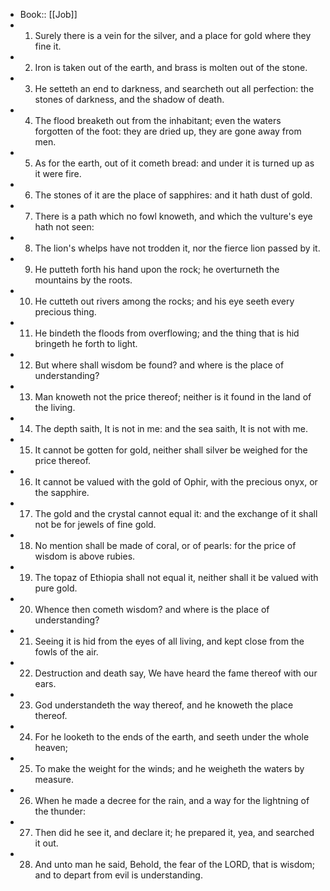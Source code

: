 - Book:: [[Job]]
- 1. Surely there is a vein for the silver, and a place for gold where they fine it.
- 2. Iron is taken out of the earth, and brass is molten out of the stone.
- 3. He setteth an end to darkness, and searcheth out all perfection: the stones of darkness, and the shadow of death.
- 4. The flood breaketh out from the inhabitant; even the waters forgotten of the foot: they are dried up, they are gone away from men.
- 5. As for the earth, out of it cometh bread: and under it is turned up as it were fire.
- 6. The stones of it are the place of sapphires: and it hath dust of gold.
- 7. There is a path which no fowl knoweth, and which the vulture's eye hath not seen:
- 8. The lion's whelps have not trodden it, nor the fierce lion passed by it.
- 9. He putteth forth his hand upon the rock; he overturneth the mountains by the roots.
- 10. He cutteth out rivers among the rocks; and his eye seeth every precious thing.
- 11. He bindeth the floods from overflowing; and the thing that is hid bringeth he forth to light.
- 12. But where shall wisdom be found? and where is the place of understanding?
- 13. Man knoweth not the price thereof; neither is it found in the land of the living.
- 14. The depth saith, It is not in me: and the sea saith, It is not with me.
- 15. It cannot be gotten for gold, neither shall silver be weighed for the price thereof.
- 16. It cannot be valued with the gold of Ophir, with the precious onyx, or the sapphire.
- 17. The gold and the crystal cannot equal it: and the exchange of it shall not be for jewels of fine gold.
- 18. No mention shall be made of coral, or of pearls: for the price of wisdom is above rubies.
- 19. The topaz of Ethiopia shall not equal it, neither shall it be valued with pure gold.
- 20. Whence then cometh wisdom? and where is the place of understanding?
- 21. Seeing it is hid from the eyes of all living, and kept close from the fowls of the air.
- 22. Destruction and death say, We have heard the fame thereof with our ears.
- 23. God understandeth the way thereof, and he knoweth the place thereof.
- 24. For he looketh to the ends of the earth, and seeth under the whole heaven;
- 25. To make the weight for the winds; and he weigheth the waters by measure.
- 26. When he made a decree for the rain, and a way for the lightning of the thunder:
- 27. Then did he see it, and declare it; he prepared it, yea, and searched it out.
- 28. And unto man he said, Behold, the fear of the LORD, that is wisdom; and to depart from evil is understanding.
